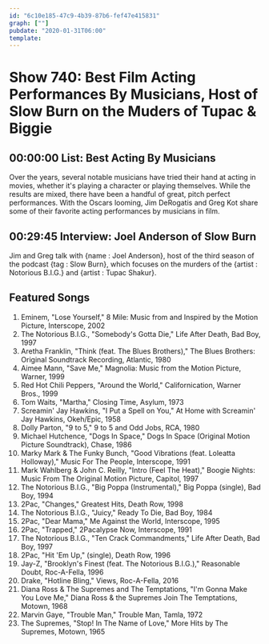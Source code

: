 ```yaml
---
id: "6c10e185-47c9-4b39-87b6-fef47e415831"
graph: [""]
pubdate: "2020-01-31T06:00"
template: 
---
```






# Show 740: Best Film Acting Performances By Musicians, Host of Slow Burn on the Muders of Tupac & Biggie



## 00:00:00 List: Best Acting By Musicians

Over the years, several notable musicians have tried their hand at acting in movies, whether it's playing a character or playing themselves. While the results are mixed, there have been a handful of great, pitch perfect performances. With the Oscars looming, Jim DeRogatis and Greg Kot share some of their favorite acting performances by musicians in film.



## 00:29:45 Interview: Joel Anderson of Slow Burn

Jim and Greg talk with {name : Joel Anderson}, host of the third season of the podcast {tag : Slow Burn}, which focuses on the murders of the {artist : Notorious B.I.G.} and {artist : Tupac Shakur}.



## Featured Songs

1. Eminem, "Lose Yourself," 8 Mile: Music from and Inspired by the Motion Picture, Interscope, 2002
2. The Notorious B.I.G., "Somebody's Gotta Die," Life After Death, Bad Boy, 1997
3. Aretha Franklin, "Think (feat. The Blues Brothers)," The Blues Brothers: Original Soundtrack Recording, Atlantic, 1980
4. Aimee Mann, "Save Me," Magnolia: Music from the Motion Picture, Warner, 1999
5. Red Hot Chili Peppers, "Around the World," Californication, Warner Bros., 1999
6. Tom Waits, "Martha," Closing Time, Asylum, 1973
7. Screamin' Jay Hawkins, "I Put a Spell on You," At Home with Screamin' Jay Hawkins, Okeh/Epic, 1958
8. Dolly Parton, "9 to 5," 9 to 5 and Odd Jobs, RCA, 1980
9. Michael Hutchence, "Dogs In Space," Dogs In Space (Original Motion Picture Soundtrack), Chase, 1986
10. Marky Mark & The Funky Bunch, "Good Vibrations (feat. Loleatta Holloway)," Music For The People, Interscope, 1991
11. Mark Wahlberg & John C. Reilly, "Intro (Feel The Heat)," Boogie Nights: Music From The Original Motion Picture, Capitol, 1997
12. The Notorious B.I.G., "Big Poppa (Instrumental)," Big Poppa (single), Bad Boy, 1994
13. 2Pac, "Changes," Greatest Hits, Death Row, 1998
14. The Notorious B.I.G., "Juicy," Ready To Die, Bad Boy, 1984
15. 2Pac, "Dear Mama," Me Against the World, Interscope, 1995
16. 2Pac, "Trapped," 2Pacalypse Now, Interscope, 1991
17. The Notorious B.I.G., "Ten Crack Commandments," Life After Death, Bad Boy, 1997
18. 2Pac, "Hit 'Em Up," (single), Death Row, 1996
19. Jay-Z, "Brooklyn's Finest (feat. The Notorious B.I.G.)," Reasonable Doubt, Roc-A-Fella, 1996
20. Drake, "Hotline Bling," Views, Roc-A-Fella, 2016
21. Diana Ross & The Supremes and The Temptations, "I'm Gonna Make You Love Me," Diana Ross & the Supremes Join The Temptations, Motown, 1968
22. Marvin Gaye, "Trouble Man," Trouble Man, Tamla, 1972
23. The Supremes, "Stop! In The Name of Love," More Hits by The Supremes, Motown, 1965